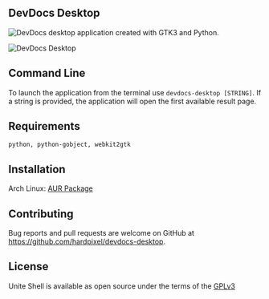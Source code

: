 ## DevDocs Desktop

![DevDocs](https://github.com/Thibaut/devdocs) desktop application created with GTK3 and Python.

![DevDocs Desktop](https://github.com/hardpixel/devdocs-desktop/raw/master/screenshot.png)

## Command Line
To launch the application from the terminal use `devdocs-desktop [STRING]`.
If a string is provided, the application will open the first available result page.

## Requirements
```
python, python-gobject, webkit2gtk
```

## Installation
Arch Linux: [AUR Package](https://aur.archlinux.org/packages/devdocs-desktop)

## Contributing
Bug reports and pull requests are welcome on GitHub at https://github.com/hardpixel/devdocs-desktop.

## License
Unite Shell is available as open source under the terms of the [GPLv3](http://www.gnu.org/licenses/gpl-3.0.en.html)

